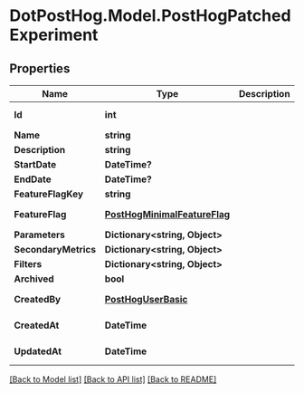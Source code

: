 # DotPostHog.Model.PostHogPatchedExperiment

## Properties

Name | Type | Description | Notes
------------ | ------------- | ------------- | -------------
**Id** | **int** |  | [optional] [readonly] 
**Name** | **string** |  | [optional] 
**Description** | **string** |  | [optional] 
**StartDate** | **DateTime?** |  | [optional] 
**EndDate** | **DateTime?** |  | [optional] 
**FeatureFlagKey** | **string** |  | [optional] 
**FeatureFlag** | [**PostHogMinimalFeatureFlag**](PostHogMinimalFeatureFlag.md) |  | [optional] [readonly] 
**Parameters** | **Dictionary&lt;string, Object&gt;** |  | [optional] 
**SecondaryMetrics** | **Dictionary&lt;string, Object&gt;** |  | [optional] 
**Filters** | **Dictionary&lt;string, Object&gt;** |  | [optional] 
**Archived** | **bool** |  | [optional] 
**CreatedBy** | [**PostHogUserBasic**](PostHogUserBasic.md) |  | [optional] [readonly] 
**CreatedAt** | **DateTime** |  | [optional] [readonly] 
**UpdatedAt** | **DateTime** |  | [optional] [readonly] 

[[Back to Model list]](../README.md#documentation-for-models) [[Back to API list]](../README.md#documentation-for-api-endpoints) [[Back to README]](../README.md)

